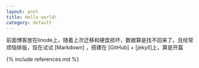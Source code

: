 ```yaml
---
layout: post
title: Hello world!
category: default
---
```


前面博客放在linode上，随着上次迁移和硬盘损坏，数据算是找不回来了。且经常烦恼排版，现在试试 [Markdown] ，搭建在 [GitHub] + [jekyll]上，算是开篇

{% include references.md %}
